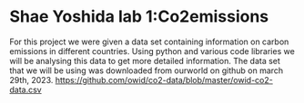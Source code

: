 # Shae Yoshida lab 1:Co2emissions
For this project we were given a data set containing information on carbon emissions in different countries. Using python and various code libraries we will be analysing this data to get more detailed information.
The data set that we will be using was downloaded from ourworld on github on march 29th, 2023. https://github.com/owid/co2-data/blob/master/owid-co2-data.csv

